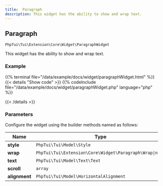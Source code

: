 ```yaml
---
title:  Paragraph 
description: This widget has the ability to show and wrap text.
---
```

##  Paragraph 

`PhpTui\Tui\Extension\Core\Widget\ParagraphWidget`

This widget has the ability to show and wrap text.
### Example

{{% terminal file="/data/example/docs/widget/paragraphWidget.html" %}}
{{< details "Show code"  >}}
{{% codeInclude file="/data/example/docs/widget/paragraphWidget.php" language="php" %}}

{{< /details >}}
### Parameters

Configure the widget using the builder methods named as follows:

| Name | Type | Description |
| --- | --- | --- |
| **style** | `PhpTui\Tui\Model\Style` |  |
| **wrap** | `PhpTui\Tui\Extension\Core\Widget\Paragraph\Wrap\|null` |  |
| **text** | `PhpTui\Tui\Model\Text\Text` |  |
| **scroll** | `array` |  |
| **alignment** | `PhpTui\Tui\Model\HorizontalAlignment` |  |
